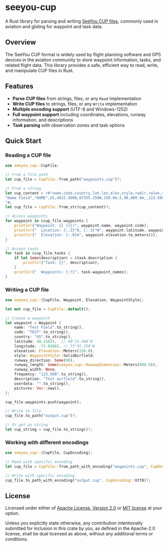 # seeyou-cup

A Rust library for parsing and writing [SeeYou CUP files](docs/SeeYou_CUP_file_format.pdf), commonly used in aviation and gliding for waypoint and task data.

## Overview

The SeeYou CUP format is widely used by flight planning software and GPS devices in the aviation community to store waypoint information, tasks, and related flight data. This library provides a safe, efficient way to read, write, and manipulate CUP files in Rust.

## Features

- **Parse CUP files** from strings, files, or any `Read` implementation
- **Write CUP files** to strings, files, or any `Write` implementation  
- **Multiple encoding support** (UTF-8 and Windows-1252)
- **Full waypoint support** including coordinates, elevations, runway information, and descriptions
- **Task parsing** with observation zones and task options

## Quick Start

### Reading a CUP file

```rust
use seeyou_cup::CupFile;

// From a file path
let cup_file = CupFile::from_path("waypoints.cup")?;

// From a string
let cup_content = r#"name,code,country,lat,lon,elev,style,rwdir,rwlen,rwwidth,freq,desc,userdata,pics
"Home Field","HOME",US,4015.500N,07355.250W,150.0m,5,90,800.0m,,123.500,"Home airfield"
"#;
let cup_file = CupFile::from_str(cup_content)?;

// Access waypoints
for waypoint in &cup_file.waypoints {
    println!("Waypoint: {} ({})", waypoint.name, waypoint.code);
    println!("  Location: {:.3}°N, {:.3}°W", waypoint.latitude, waypoint.longitude);
    println!("  Elevation: {:.0}m", waypoint.elevation.to_meters());
}

// Access tasks
for task in &cup_file.tasks {
    if let Some(description) = &task.description {
        println!("Task: {}", description);
    }
    println!("  Waypoints: {:?}", task.waypoint_names);
}
```

### Writing a CUP file

```rust
use seeyou_cup::{CupFile, Waypoint, Elevation, WaypointStyle};

let mut cup_file = CupFile::default();

// Create a waypoint
let waypoint = Waypoint {
    name: "Test Field".to_string(),
    code: "TEST".to_string(),
    country: "US".to_string(),
    latitude: 40.25833,  // 40°15.500'N
    longitude: -73.92083, // 73°55.250'W  
    elevation: Elevation::Meters(150.0),
    style: WaypointStyle::SolidAirfield,
    runway_direction: Some(90),
    runway_length: Some(seeyou_cup::RunwayDimension::Meters(800.0)),
    runway_width: None,
    frequency: "123.500".to_string(),
    description: "Test airfield".to_string(),
    userdata: "".to_string(),
    pictures: Vec::new(),
};

cup_file.waypoints.push(waypoint);

// Write to file
cup_file.to_path("output.cup")?;

// Or get as string
let cup_string = cup_file.to_string()?;
```

### Working with different encodings

```rust
use seeyou_cup::{CupFile, CupEncoding};

// Read with specific encoding
let cup_file = CupFile::from_path_with_encoding("waypoints.cup", CupEncoding::Windows1252)?;

// Write with specific encoding
cup_file.to_path_with_encoding("output.cup", CupEncoding::Utf8)?;
```

## License

Licensed under either of [Apache License, Version 2.0](LICENSE-APACHE) or
[MIT license](LICENSE-MIT) at your option.

Unless you explicitly state otherwise, any contribution intentionally submitted
for inclusion in this crate by you, as defined in the Apache-2.0 license, shall
be dual licensed as above, without any additional terms or conditions.
